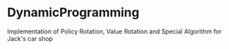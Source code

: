 # DynamicProgramming
Implementation of Policy Rotation, Value Rotation and Special Algorithm for Jack's car shop
